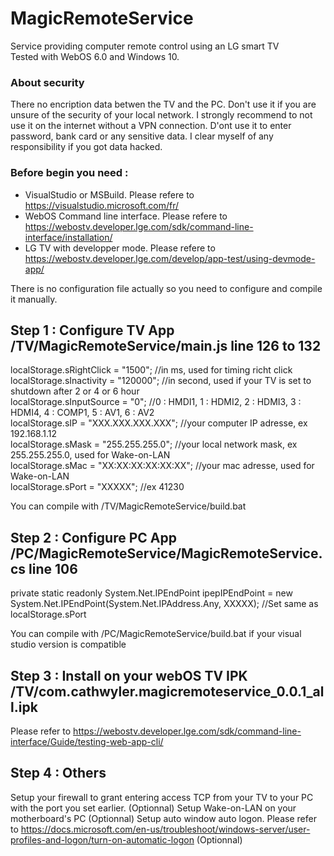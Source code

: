 # MagicRemoteService</br>
Service providing computer remote control using an LG smart TV</br>
Tested with WebOS 6.0 and Windows 10.</br>

### About security</br>
There no encription data betwen the TV and the PC. Don't use it if you are unsure of the security of your local network. I strongly recommend to not use it on the internet without a VPN connection. D'ont use it to enter password, bank card or any sensitive data. I clear myself of any responsibility if you got data hacked.

### Before begin you need :</br>
- VisualStudio or MSBuild. Please refere to https://visualstudio.microsoft.com/fr/</br>
- WebOS Command line interface. Please refere to https://webostv.developer.lge.com/sdk/command-line-interface/installation/</br>
- LG TV with developper mode. Please refere to https://webostv.developer.lge.com/develop/app-test/using-devmode-app/</br>
  
There is no configuration file actually so you need to configure and compile it manually.  

## Step 1 : Configure TV App /TV/MagicRemoteService/main.js line 126 to 132</br>
localStorage.sRightClick = "1500"; //in ms, used for timing richt click</br>
localStorage.sInactivity = "120000"; //in second, used if your TV is set to shutdown after 2 or 4 or 6 hour</br>
localStorage.sInputSource = "0"; //0 : HMDI1, 1 : HDMI2, 2 : HDMI3, 3 : HDMI4, 4 : COMP1, 5 : AV1, 6 : AV2</br>
localStorage.sIP = "XXX.XXX.XXX.XXX"; //your computer IP adresse, ex 192.168.1.12</br>
localStorage.sMask = "255.255.255.0"; //your local network mask, ex 255.255.255.0, used for Wake-on-LAN</br>
localStorage.sMac = "XX:XX:XX:XX:XX:XX"; //your mac adresse, used for Wake-on-LAN</br>
localStorage.sPort = "XXXXX"; //ex 41230</br>

You can compile with /TV/MagicRemoteService/build.bat</br>

## Step 2 : Configure PC App /PC/MagicRemoteService/MagicRemoteService.cs line 106</br>
private static readonly System.Net.IPEndPoint ipepIPEndPoint = new System.Net.IPEndPoint(System.Net.IPAddress.Any, XXXXX); //Set same as localStorage.sPort</br>

You can compile with /PC/MagicRemoteService/build.bat if your visual studio version is compatible</br>

## Step 3 : Install on your webOS TV IPK /TV/com.cathwyler.magicremoteservice_0.0.1_all.ipk</br>
Please refer to https://webostv.developer.lge.com/sdk/command-line-interface/Guide/testing-web-app-cli/</br>

## Step 4 : Others
Setup your firewall to grant entering access TCP from your TV to your PC with the port you set earlier.
(Optionnal) Setup Wake-on-LAN on your motherboard's PC
(Optionnal) Setup auto window auto logon. Please refer to https://docs.microsoft.com/en-us/troubleshoot/windows-server/user-profiles-and-logon/turn-on-automatic-logon
(Optionnal) 


